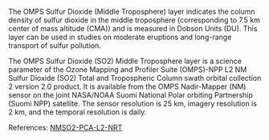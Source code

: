 The OMPS Sulfur Dioxide (Middle Troposphere) layer indicates the column density of sulfur dioxide in the middle troposphere (corresponding to 7.5 km center of mass altitude (CMA)) and is measured in Dobson Units (DU). This layer can be used in studies on moderate eruptions and long-range transport of sulfur pollution.

The OMPS Sulfur Dioxide (SO2) Middle Troposphere layer is a science parameter of the Ozone Mapping and Profiler Suite (OMPS)-NPP L2 NM Sulfur Dioxide (SO2) Total and Tropospheric Column swath orbital collection 2 version 2.0 product. It is available from the OMPS Nadir-Mapper (NM) sensor on the joint NASA/NOAA Suomi National Polar orbiting Partnership (Suomi NPP) satellite. The sensor resolution is 25 km, imagery resolution is 2 km, and the temporal resolution is daily.

References: [NMSO2-PCA-L2-NRT](https://search.earthdata.nasa.gov/search?q=NMSO2-PCA-L2-NRT)
